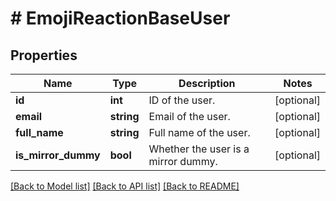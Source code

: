 # # EmojiReactionBaseUser

## Properties

Name | Type | Description | Notes
------------ | ------------- | ------------- | -------------
**id** | **int** | ID of the user. | [optional]
**email** | **string** | Email of the user. | [optional]
**full_name** | **string** | Full name of the user. | [optional]
**is_mirror_dummy** | **bool** | Whether the user is a mirror dummy. | [optional]

[[Back to Model list]](../../README.md#models) [[Back to API list]](../../README.md#endpoints) [[Back to README]](../../README.md)
